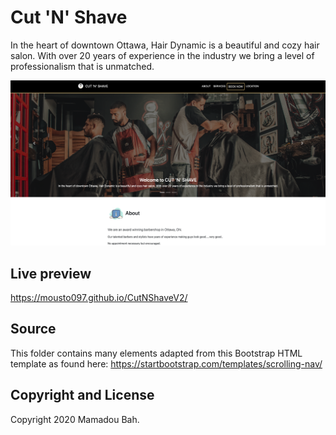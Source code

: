 # Cut 'N' Shave

In the heart of downtown Ottawa, Hair Dynamic is a beautiful and cozy hair salon. With over 20 years of experience in the industry we bring a level of professionalism that is unmatched.

![Showcase image](https://github.com/Mousto097/CutNShaveV2/blob/master/assets/images/showcase.png)
## Live preview

https://mousto097.github.io/CutNShaveV2/

## Source

This folder contains many elements adapted from this Bootstrap HTML template as found here: https://startbootstrap.com/templates/scrolling-nav/

## Copyright and License

Copyright 2020 Mamadou Bah.
